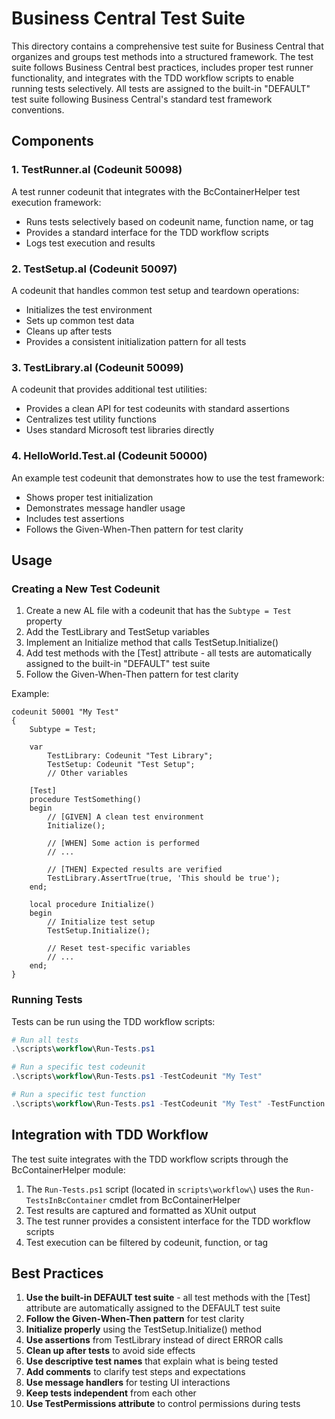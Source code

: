 # Business Central Test Suite

This directory contains a comprehensive test suite for Business Central that organizes and groups test methods into a structured framework. The test suite follows Business Central best practices, includes proper test runner functionality, and integrates with the TDD workflow scripts to enable running tests selectively. All tests are assigned to the built-in "DEFAULT" test suite following Business Central's standard test framework conventions.

## Components

### 1. TestRunner.al (Codeunit 50098)

A test runner codeunit that integrates with the BcContainerHelper test execution framework:
- Runs tests selectively based on codeunit name, function name, or tag
- Provides a standard interface for the TDD workflow scripts
- Logs test execution and results

### 2. TestSetup.al (Codeunit 50097)

A codeunit that handles common test setup and teardown operations:
- Initializes the test environment
- Sets up common test data
- Cleans up after tests
- Provides a consistent initialization pattern for all tests

### 3. TestLibrary.al (Codeunit 50099)

A codeunit that provides additional test utilities:
- Provides a clean API for test codeunits with standard assertions
- Centralizes test utility functions
- Uses standard Microsoft test libraries directly

### 4. HelloWorld.Test.al (Codeunit 50000)

An example test codeunit that demonstrates how to use the test framework:
- Shows proper test initialization
- Demonstrates message handler usage
- Includes test assertions
- Follows the Given-When-Then pattern for test clarity

## Usage

### Creating a New Test Codeunit

1. Create a new AL file with a codeunit that has the `Subtype = Test` property
2. Add the TestLibrary and TestSetup variables
3. Implement an Initialize method that calls TestSetup.Initialize()
4. Add test methods with the [Test] attribute - all tests are automatically assigned to the built-in "DEFAULT" test suite
5. Follow the Given-When-Then pattern for test clarity

Example:

```al
codeunit 50001 "My Test"
{
    Subtype = Test;

    var
        TestLibrary: Codeunit "Test Library";
        TestSetup: Codeunit "Test Setup";
        // Other variables

    [Test]
    procedure TestSomething()
    begin
        // [GIVEN] A clean test environment
        Initialize();

        // [WHEN] Some action is performed
        // ...

        // [THEN] Expected results are verified
        TestLibrary.AssertTrue(true, 'This should be true');
    end;

    local procedure Initialize()
    begin
        // Initialize test setup
        TestSetup.Initialize();

        // Reset test-specific variables
        // ...
    end;
}
```

### Running Tests

Tests can be run using the TDD workflow scripts:

```powershell
# Run all tests
.\scripts\workflow\Run-Tests.ps1

# Run a specific test codeunit
.\scripts\workflow\Run-Tests.ps1 -TestCodeunit "My Test"

# Run a specific test function
.\scripts\workflow\Run-Tests.ps1 -TestCodeunit "My Test" -TestFunction "TestSomething"
```

## Integration with TDD Workflow

The test suite integrates with the TDD workflow scripts through the BcContainerHelper module:

1. The `Run-Tests.ps1` script (located in `scripts\workflow\`) uses the `Run-TestsInBcContainer` cmdlet from BcContainerHelper
2. Test results are captured and formatted as XUnit output
3. The test runner provides a consistent interface for the TDD workflow scripts
4. Test execution can be filtered by codeunit, function, or tag

## Best Practices

1. **Use the built-in DEFAULT test suite** - all test methods with the [Test] attribute are automatically assigned to the DEFAULT test suite
2. **Follow the Given-When-Then pattern** for test clarity
3. **Initialize properly** using the TestSetup.Initialize() method
4. **Use assertions** from TestLibrary instead of direct ERROR calls
5. **Clean up after tests** to avoid side effects
6. **Use descriptive test names** that explain what is being tested
7. **Add comments** to clarify test steps and expectations
8. **Use message handlers** for testing UI interactions
9. **Keep tests independent** from each other
10. **Use TestPermissions attribute** to control permissions during tests
